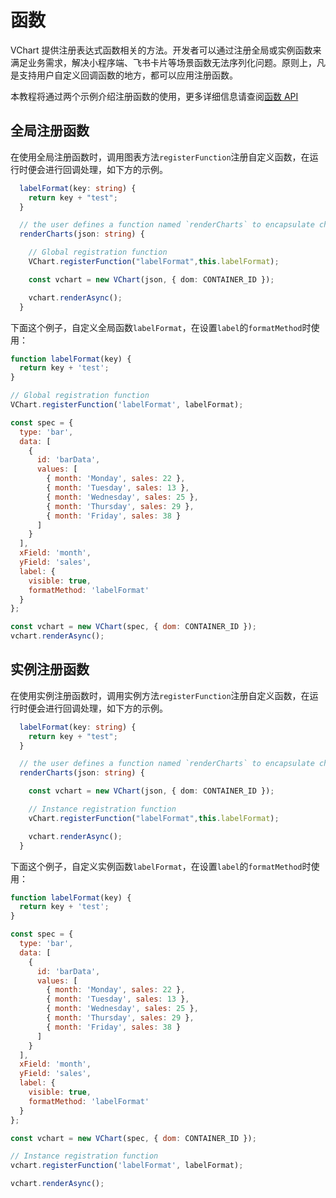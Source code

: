 # 函数

VChart 提供注册表达式函数相关的方法。开发者可以通过注册全局或实例函数来满足业务需求，解决小程序端、飞书卡片等场景函数无法序列化问题。原则上，凡是支持用户自定义回调函数的地方，都可以应用注册函数。

本教程将通过两个示例介绍注册函数的使用，更多详细信息请查阅[函数 API](../../../api/API/function)

## 全局注册函数

在使用全局注册函数时，调用图表方法`registerFunction`注册自定义函数，在运行时便会进行回调处理，如下方的示例。

```ts
  labelFormat(key: string) {
    return key + "test";
  }

  // the user defines a function named `renderCharts` to encapsulate chart rendering
  renderCharts(json: string) {

    // Global registration function
    VChart.registerFunction("labelFormat",this.labelFormat);

    const vchart = new VChart(json, { dom: CONTAINER_ID });

    vchart.renderAsync();
  }
```

下面这个例子，自定义全局函数`labelFormat`，在设置`label`的`formatMethod`时使用：

```javascript livedemo
function labelFormat(key) {
  return key + 'test';
}

// Global registration function
VChart.registerFunction('labelFormat', labelFormat);

const spec = {
  type: 'bar',
  data: [
    {
      id: 'barData',
      values: [
        { month: 'Monday', sales: 22 },
        { month: 'Tuesday', sales: 13 },
        { month: 'Wednesday', sales: 25 },
        { month: 'Thursday', sales: 29 },
        { month: 'Friday', sales: 38 }
      ]
    }
  ],
  xField: 'month',
  yField: 'sales',
  label: {
    visible: true,
    formatMethod: 'labelFormat'
  }
};

const vchart = new VChart(spec, { dom: CONTAINER_ID });
vchart.renderAsync();
```

## 实例注册函数

在使用实例注册函数时，调用实例方法`registerFunction`注册自定义函数，在运行时便会进行回调处理，如下方的示例。

```ts
  labelFormat(key: string) {
    return key + "test";
  }

  // the user defines a function named `renderCharts` to encapsulate chart rendering
  renderCharts(json: string) {

    const vchart = new VChart(json, { dom: CONTAINER_ID });

    // Instance registration function
    vChart.registerFunction("labelFormat",this.labelFormat);

    vchart.renderAsync();
  }
```

下面这个例子，自定义实例函数`labelFormat`，在设置`label`的`formatMethod`时使用：

```javascript livedemo
function labelFormat(key) {
  return key + 'test';
}

const spec = {
  type: 'bar',
  data: [
    {
      id: 'barData',
      values: [
        { month: 'Monday', sales: 22 },
        { month: 'Tuesday', sales: 13 },
        { month: 'Wednesday', sales: 25 },
        { month: 'Thursday', sales: 29 },
        { month: 'Friday', sales: 38 }
      ]
    }
  ],
  xField: 'month',
  yField: 'sales',
  label: {
    visible: true,
    formatMethod: 'labelFormat'
  }
};

const vchart = new VChart(spec, { dom: CONTAINER_ID });

// Instance registration function
vchart.registerFunction('labelFormat', labelFormat);

vchart.renderAsync();
```
